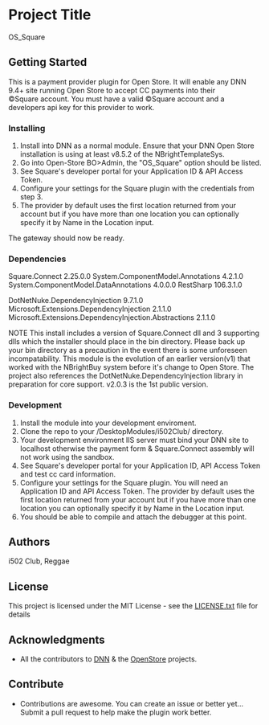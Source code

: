 # Project Title
OS_Square

## Getting Started
This is a payment provider plugin for Open Store. It will enable any 
DNN 9.4+ site running Open Store to accept CC payments into their  
&copy;Square account.  You must have a valid &copy;Square account and 
a developers api key for this provider to work.

### Installing
1. Install into DNN as a normal module.  Ensure that your DNN Open Store installation is using 
   at least v8.5.2 of the NBrightTemplateSys.
2. Go into Open-Store BO>Admin, the "OS_Square" option should be listed.
3. See Square's developer portal for your Application ID & API Access Token.
4. Configure your settings for the Square plugin with the credentials from step 3. 
5. The provider by default uses the first location returned from your account but if you have more 
	than one location you can optionally specify it by Name in the Location input.

The gateway should now be ready.

### Dependencies

 Square.Connect 2.25.0.0
 System.ComponentModel.Annotations 4.2.1.0
 System.ComponentModel.DataAnnotations 4.0.0.0
 RestSharp 106.3.1.0

 DotNetNuke.DependencyInjection 9.7.1.0
 Microsoft.Extensions.DependencyInjection 2.1.1.0
 Microsoft.Extensions.DependencyInjection.Abstractions 2.1.1.0


NOTE This install includes a version of Square.Connect dll and 3 supporting dlls 
which the installer should place in the bin directory.  Please back up your bin directory as 
a precaution in the event there is some unforeseen incompatability. This module is the 
evolution of an earlier version(v1) that worked with the NBrightBuy system before it's 
change to Open Store.  The project also references the DotNetNuke.DependencyInjection 
library in preparation for core support.  v2.0.3 is the 1st public version. 
 

 ### Development

 1. Install the module into your development enviroment.
 2. Clone the repo to your /DesktopModules/i502Club/ directory.
 2. Your development environment IIS server must bind your DNN site to localhost 
	otherwise the payment form & Square.Connect assembly will not work using the sandbox.  
 3. See Square's developer portal for your Application ID, API Access Token and test cc card information.
 4. Configure your settings for the Square plugin.  You will need an Application ID and API Access Token.
	The provider by default uses the first location returned from your account but if you have more 
	than one location you can optionally specify it by Name in the Location input.
 5. You should be able to compile and attach the debugger at this point.

 ## Authors
 i502 Club, Reggae

 ## License
This project is licensed under the MIT License - see the [LICENSE.txt](LICENSE.txt) file for details

## Acknowledgments
* All the contributors to [DNN](https://github.com/dnnsoftware/Dnn.Platform) & the [OpenStore]( https://github.com/openstore-ecommerce/OpenStore)  projects.

 ## Contribute
 * Contributions are awesome.  You can create an issue or better yet...  Submit a pull request
 to help make the plugin work better.
